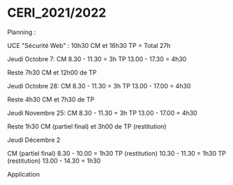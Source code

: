 # CERI_2021/2022

Planning :

UCE "Sécurité Web" : 10h30 CM et 16h30 TP = Total 27h

Jeudi Octobre 7:
CM  8.30 - 11.30 = 3h
TP 13.00 - 17.30 = 4h30

Reste 7h30 CM et 12h00 de TP


Jeudi Octobre 28:
CM  8.30 - 11.30 = 3h
TP 13.00 - 17.00 = 4h30

Reste 4h30 CM et 7h30 de TP


Jeudi Novembre 25:
CM  8.30 - 11.30 = 3h
TP 13.00 - 17.00 = 4h30

Reste 1h30 CM (partiel final) et 3h00 de TP (restitution)


Jeudi Décembre 2

CM (partiel final) 8.30 - 10.00 = 1h30
TP (restitution) 10.30 - 11.30 = 1h30
TP (restitution) 13.00 - 14.30 = 1h30

Application

